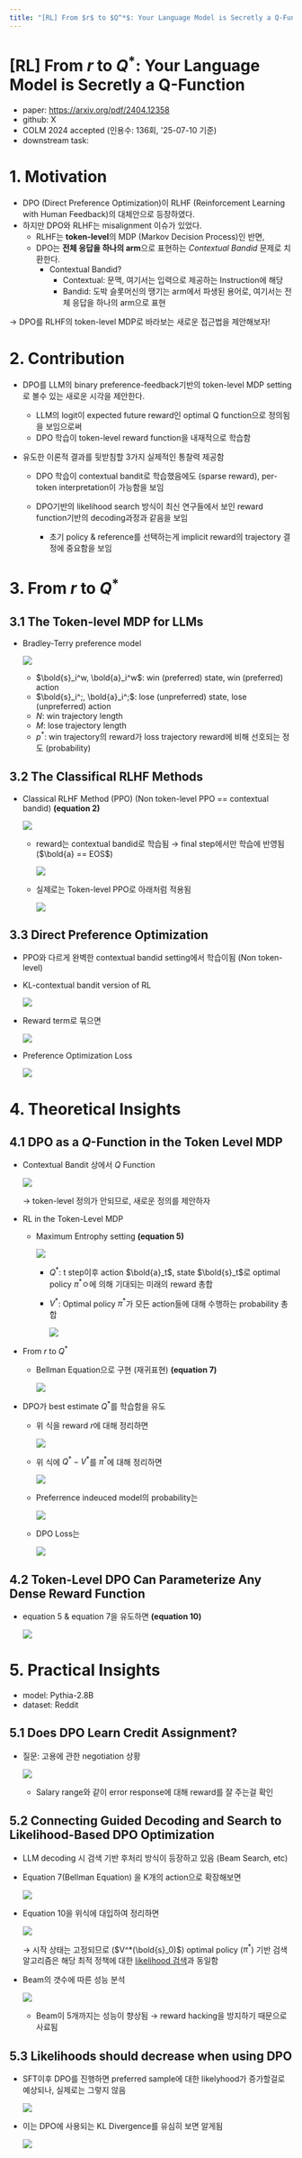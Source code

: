 ```yaml
---
title: "[RL] From $r$ to $Q^*$: Your Language Model is Secretly a Q-Function"
---
```




# [RL] From $r$ to $Q^*$: Your Language Model is Secretly a Q-Function

- paper: https://arxiv.org/pdf/2404.12358
- github: X
- COLM 2024 accepted (인용수: 136회, '25-07-10 기준)
- downstream task:

# 1. Motivation

- DPO (Direct Preference Optimization)이 RLHF (Reinforcement Learning with Human Feedback)의 대체안으로 등장하였다. 
- 하지만 DPO와 RLHF는 misalignment 이슈가 있었다.
  - RLHF는 **token-level**의 MDP (Markov Decision Process)인 반면, 
  - DPO는 **전체 응답을 하나의 arm**으로 표현하는 *Contextual Bandid* 문제로 치환한다.
    - Contextual Bandid?
      - Contextual: 문맥, 여기서는 입력으로 제공하는 Instruction에 해당
      - Bandid: 도박 슬롯머신의 땡기는 arm에서 파생된 용어로, 여기서는 전체 응답을 하나의 arm으로 표현

$\to$ DPO를 RLHF의 token-level MDP로 바라보는 새로운 접근법을 제안해보자!

# 2. Contribution

- DPO를 LLM의 binary preference-feedback기반의  token-level MDP setting로 볼수 있는 새로운 시각을 제안한다.

  - LLM의 logit이 expected future reward인 optimal Q function으로 정의됨을 보임으로써 
  - DPO 학습이 token-level reward function을 내재적으로 학습함

- 유도한 이론적 결과를 뒷받침할 3가지 실제적인 통찰력 제공함

  - DPO 학습이 contextual bandit로 학습했음에도 (sparse reward), per-token interpretation이 가능함을 보임

  - DPO기반의 likelihood search 방식이 최신 연구들에서 보인 reward function기반의 decoding과정과 같음을 보임
    - 초기 policy & reference를 선택하는게 implicit reward의 trajectory 결정에 중요함을 보임

# 3. From $r$ to $Q^*$

## 3.1 The Token-level MDP for LLMs

- Bradley-Terry preference model

  ![](../images/2025-07-06/image-20250712122141955.png)

  - $\bold{s}_i^w, \bold{a}_i^w$: win (preferred) state, win (preferred) action
  - $\bold{s}_i^;, \bold{a}_i^;$: lose (unpreferred) state, lose (unpreferred) action
  - $N$: win trajectory length
  - $M$: lose trajectory length
  - $p^*$: win trajectory의 reward가 loss trajectory reward에 비해 선호되는 정도 (probability)

## 3.2 The Classifical RLHF Methods

- Classical RLHF Method (PPO) (Non token-level PPO == contextual bandid) **(equation 2)**

  ![](../images/2025-07-06/image-20250712122615118.png)

  - reward는 contextual bandid로 학습됨 $\to$ final step에서만 학습에 반영됨 ($\bold{a} == EOS$)

    ![](../images/2025-07-06/image-20250712122708237.png)

  - 실제로는 Token-level PPO로 아래처럼 적용됨

    ![](../images/2025-07-06/image-20250712122932679.png)

## 3.3 Direct Preference Optimization

- PPO와 다르게 완벽한 contextual bandid setting에서 학습이됨 (Non token-level)

- KL-contextual bandit version of RL

  ![](../images/2025-07-06/image-20250712123654082.png)

- Reward term로 묶으면

  ![](../images/2025-07-06/image-20250712123852334.png)

- Preference Optimization Loss

  ![](../images/2025-07-06/image-20250712123919030.png)

# 4. Theoretical Insights

## 4.1 DPO as a $Q$-Function in the Token Level MDP

- Contextual Bandit 상에서 $Q$ Function

  ![](../images/2025-07-06/image-20250712164130408.png)

  $\to$ token-level 정의가 안되므로, 새로운 정의를 제안하자

- RL in the Token-Level MDP

  - Maximum Entrophy setting **(equation 5)**

    ![](../images/2025-07-06/image-20250712193441423.png)

    - $Q^*$: t step이후 action $\bold{a}_t$, state $\bold{s}_t$로 optimal policy $\pi^*$ㅇ에 의해 기대되는 미래의 reward 총합

    - $V^*$: Optimal policy $\pi^*$가 모든 action들에 대해 수행하는 probability 총합

      ![](../images/2025-07-06/image-20250712193813359.png)

- From $r$ to $Q^*$

  - Bellman Equation으로 구현 (재귀표현) **(equation 7)**

    ![](../images/2025-07-06/image-20250712215859900.png)

- DPO가 best estimate $Q^*$를 학습함을 유도

  - 위 식을 reward $r$에 대해 정리하면

    ![](../images/2025-07-06/image-20250712221804324.png)

  - 위 식에 $Q^* - V^*$를 $\pi^*$에 대해 정리하면

    ![](../images/2025-07-06/image-20250712222154938.png)

  - Preferrence indeuced model의 probability는

    ![](../images/2025-07-06/image-20250712222512392.png)

  - DPO Loss는

    ![](../images/2025-07-06/image-20250712222529242.png)

## 4.2 Token-Level DPO Can Parameterize Any Dense Reward Function

- equation 5 & equation 7을 유도하면 **(equation 10)**

  ![](../images/2025-07-06/image-20250712224144971.png)

# 5. Practical Insights

- model: Pythia-2.8B
- dataset: Reddit

## 5.1 Does DPO Learn Credit Assignment?

- 질문: 고용에 관한 negotiation 상황

  ![](../images/2025-07-06/image-20250712225154299.png)

  - Salary range와 같이 error response에 대해 reward를 잘 주는걸 확인 

## 5.2 Connecting Guided Decoding and Search to Likelihood-Based DPO Optimization

- LLM decoding 시 검색 기반 후처리 방식이 등장하고 있음 (Beam Search, etc)

- Equation 7(Bellman Equation) 을 K개의 action으로 확장해보면

  ![](../images/2025-07-06/image-20250714072914259.png)

- Equation 10을 위식에 대입하여 정리하면

  ![](../images/2025-07-06/image-20250714073252535.png)

  $\to$ 시작 상태는 고정되므로 ($V^*(\bold{s}_0)$) optimal policy ($\pi^*$) 기반 검색 알고리즘은 해당 최적 정책에 대한 <u>likelihood 검색</u>과 동일함

- Beam의 갯수에 따른 성능 분석

  ![](../images/2025-07-06/image-20250714073641370.png)

  - Beam이 5개까지는 성능이 향상됨 $\to$ reward hacking을 방지하기 때문으로 사료됨

## 5.3 Likelihoods should decrease when using DPO

- SFT이후 DPO를 진행하면 preferred sample에 대한 likelyhood가 증가할걸로 예상되나, 실제로는 그렇지 않음

  ![](../images/2025-07-06/image-20250714074252964.png)

- 이는 DPO에 사용되는 KL Divergence를 유심히 보면 알게됨

  ![](../images/2025-07-06/image-20250714074515397.png)